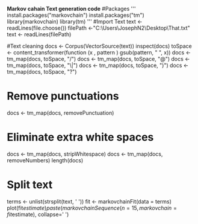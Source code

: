 **Markov cahain Text generation code**
#Packages
'''
install.packages("markovchain")
install.packages("tm")
library(markovchain) 
library(tm)
'''
#Import Text
text <- readLines(file.choose())
filePath <-"C:\\Users\\JosephN2\\Desktop\\That.txt"
text <- readLines(filePath)

#Text cleaning
docs <- Corpus(VectorSource(text))
inspect(docs)
toSpace <- content_transformer(function (x , pattern ) gsub(pattern, " ", x))
docs <- tm_map(docs, toSpace, "/")
docs <- tm_map(docs, toSpace, "@")
docs <- tm_map(docs, toSpace, "\\|")
docs <- tm_map(docs, toSpace, ")")
docs <- tm_map(docs, toSpace, "?")

# Remove punctuations
docs <- tm_map(docs, removePunctuation)

# Eliminate extra white spaces
docs <- tm_map(docs, stripWhitespace)
docs <- tm_map(docs, removeNumbers)
length(docs)

# Split text
terms <- unlist(strsplit(text, ' '))
fit <- markovchainFit(data = terms) 
plot(fit$estimate) 
paste(markovchainSequence(n=15, markovchain=fit$estimate), collapse=' ')



